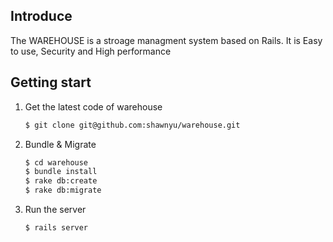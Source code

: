 ## Introduce
The WAREHOUSE is a stroage managment system based on Rails. It is Easy to use, Security and High performance


## Getting start
1. Get the latest code of warehouse
    
    ```bash
    $ git clone git@github.com:shawnyu/warehouse.git
    ```
2. Bundle & Migrate

    ```bash
    $ cd warehouse
    $ bundle install
    $ rake db:create
    $ rake db:migrate
    ```

3. Run the server
    
    ```bash
    $ rails server
    ```
